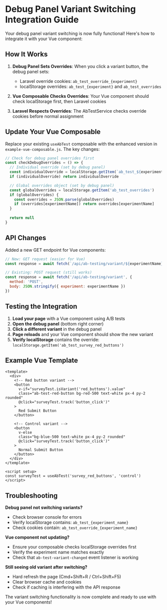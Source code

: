 # Debug Panel Variant Switching Integration Guide

Your debug panel variant switching is now fully functional! Here's how to integrate it with your Vue component:

## How It Works

1. **Debug Panel Sets Overrides**: When you click a variant button, the debug panel sets:
   - Laravel override cookies: `ab_test_override_{experiment}`
   - localStorage overrides: `ab_test_{experiment}` and `ab_test_overrides`

2. **Vue Composable Checks Overrides**: Your Vue component should check localStorage first, then Laravel cookies

3. **Laravel Respects Overrides**: The AbTestService checks override cookies before normal assignment

## Update Your Vue Composable

Replace your existing `useAbTest` composable with the enhanced version in `example-vue-composable.js`. The key changes:

```javascript
// Check for debug panel overrides first
const checkDebugOverrides = () => {
  // Individual override (set by debug panel)
  const individualOverride = localStorage.getItem(`ab_test_${experimentName}`)
  if (individualOverride) return individualOverride

  // Global overrides object (set by debug panel)  
  const globalOverrides = localStorage.getItem('ab_test_overrides')
  if (globalOverrides) {
    const overrides = JSON.parse(globalOverrides)
    if (overrides[experimentName]) return overrides[experimentName]
  }
  
  return null
}
```

## API Changes

Added a new GET endpoint for Vue components:
```javascript
// New: GET request (easier for Vue)
const response = await fetch(`/api/ab-testing/variant/${experimentName}`)

// Existing: POST request (still works)
const response = await fetch('/api/ab-testing/variant', {
  method: 'POST',
  body: JSON.stringify({ experiment: experimentName })
})
```

## Testing the Integration

1. **Load your page** with a Vue component using A/B tests
2. **Open the debug panel** (bottom right corner)
3. **Click a different variant** in the debug panel
4. **Page reloads** and your Vue component should show the new variant
5. **Verify localStorage** contains the override: `localStorage.getItem('ab_test_survey_red_buttons')`

## Example Vue Template

```vue
<template>
  <div>
    <!-- Red button variant -->
    <button 
      v-if="surveyTest.isVariant('red_buttons').value"
      class="ab-test-red-button bg-red-500 text-white px-4 py-2 rounded"
      @click="surveyTest.track('button_click')"
    >
      Red Submit Button
    </button>
    
    <!-- Control variant -->
    <button 
      v-else
      class="bg-blue-500 text-white px-4 py-2 rounded"
      @click="surveyTest.track('button_click')"
    >
      Normal Submit Button
    </button>
  </div>
</template>

<script setup>
const surveyTest = useAbTest('survey_red_buttons', 'control')
</script>
```

## Troubleshooting

**Debug panel not switching variants?**
- Check browser console for errors
- Verify localStorage contains: `ab_test_{experiment_name}`
- Check cookies contain: `ab_test_override_{experiment_name}`

**Vue component not updating?**
- Ensure your composable checks localStorage overrides first
- Verify the experiment name matches exactly
- Check that `ab-test-variant-changed` event listener is working

**Still seeing old variant after switching?**
- Hard refresh the page (Cmd+Shift+R / Ctrl+Shift+F5)
- Clear browser cache and cookies
- Check if caching is interfering with the API response

The variant switching functionality is now complete and ready to use with your Vue components!